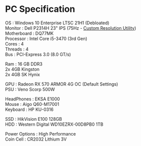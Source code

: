 # PC Specification

OS : Windows 10 Enterprise LTSC 21H1 (Debloated)<br>
Monitor : Dell P2314H 23" IPS (75Hz - [Custom Resolution Utility](https://www.monitortests.com/download/cru/cru-1.5.2.zip))<br>
Motherboard : DQ77MK<br>
Processor : Intel Core i5-3470 (3rd Gen)<br>
Cores : 4<br>
Threads : 4<br>
Bus : PCI-Express 3.0 (8.0 GT/s)<br>

Ram : 16 GB DDR3<br>
2x 4GB Kingston<br>
2x 4GB SK Hynix<br>

GPU : Radeon RX 570 ARMOR 4G OC (Default Settings)<br>
PSU : Veno Scorp 500W<br>

HeadPhones : EKSA E1000<br>
Mouse : Aigo Q60-M17001<br>
Keyboard : HP KU-0316<br>

SSD : HikVision E100 128GB<br>
HDD : Western Digital WD10EZRX-00D8PB0 1TB<br>

Power Options : High Performance<br>
Coin Cell : CR2032 Lithium 3V
